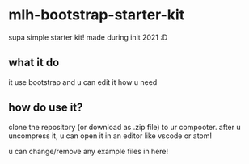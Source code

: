 # mlh-bootstrap-starter-kit
supa simple starter kit! made during init 2021 :D

## what it do
it use bootstrap and u can edit it how u need

## how do use it?
clone the repository (or download as .zip file) to ur compooter.
after u uncompress it, u can open it in an editor like vscode or atom!

u can change/remove any example files in here!

